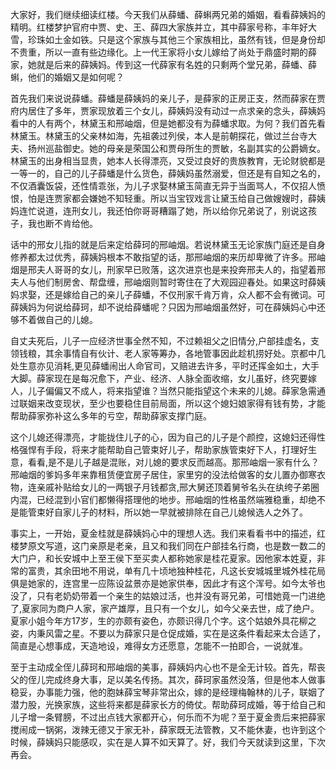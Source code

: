 
大家好，我们继续细读红楼。今天我们从薛蟠、薛蝌两兄弟的婚姻，看看薛姨妈的精明。红楼梦护官府中贾、史、王、薛四大家族并立，其中薛家号称，丰年好大雪，珍珠如土金如铁。只是这个家族与其他三个家族相比，虽然有钱，但是身份却不贵重，所以一直有些边缘化。上一代王家将小女儿嫁给了尚处于鼎盛时期的薛家，她就是后来的薛姨妈。传到这一代薛家有名姓的只剩两个堂兄弟，薛蟠、薛蝌，他们的婚姻又是如何呢？

首先我们来说说薛蟠。薛蟠是薛姨妈的亲儿子，是薛家的正房正支，然而薛家在贾府内居住了多年，贾家现放着三个女儿，薛姨妈没有动过一点求亲的念头，薛姨妈看中的人有两个，林黛玉和邢岫烟，但是她都没有为薛蟠求取。为何？我们首先看林黛玉。林黛玉的父亲林如海，先祖袭过列侯，本人是前朝探花，做过兰台寺大夫、扬州巡盐御史。她的母亲是荣国公和贾母所生的贾敏，名副其实的公爵嫡女。林黛玉的出身相当显贵，她本人长得漂亮，又受过良好的贵族教育，无论财貌都是一等一的，自己的儿子薛蟠是什么货色，薛姨妈虽然溺爱，但还是有自知之名的，不仅酒囊饭袋，还性情乖张，为儿子求娶林黛玉简直无异于当面骂人，不仅招人愤恨，怕是连贾家都会嫌她不知轻重。所以当宝钗戏言让黛玉给自己做嫂嫂时，薛姨妈连忙说道，连刑女儿，我还怕你哥哥糟蹋了她，所以给你兄弟说了，别说这孩子，我也断不肯给他。

话中的邢女儿指的就是后来定给薛珂的邢岫烟。若说林黛玉无论家族门庭还是自身修养都太过优秀，薛姨妈根本不敢指望的话，那邢岫烟的来历却卑微了许多。邢岫烟是邢夫人哥哥的女儿，刑家早已败落，这次进京也是来投奔邢夫人的，指望着邢夫人与他们制房舍、帮盘缠，邢岫烟则暂时寄住在了大观园迎春处。如果这时薛姨妈求娶，还是嫁给自己的亲儿子薛蟠，不仅刑家千肯万肯，众人都不会有微词。可薛姨妈为何说给薛珂，却不说给薛蟠呢？只因为邢岫烟虽然好，可在薛姨妈心中还够不着做自己的儿媳。

自丈夫死后，儿子一应经济世事全然不知，不过赖祖父之旧情分,户部挂虚名，支领钱粮，其余事情自有伙计、老人家等筹办，各地管事因此趁机捞好处。京都中几处生意亦见消耗,更见薛蟠闹出人命官司，又赔进去许多，平时还挥金如土，大手大脚。薛家现在是每况愈下，产业、经济、人脉全面收缩，女儿虽好，终究要嫁人，儿子偏偏又不成人，将来指望谁？当然只能指望这个未来的儿媳。薛家急需通过联姻来改变现状，至少也要稳住目前局面，所以这个媳妇娘家得有钱有势，才能帮助薛家弥补这么多年的亏空，帮助薛家支撑门庭。

这个儿媳还得漂亮，才能拢住儿子的心，因为自己的儿子是个颜控，这媳妇还得性格强悍有手段，将来才能帮助自己管束好儿子，帮助家族管束好下人，打理好生意，看看,是不是儿子越是混账，对儿媳的要求反而越高。那邢岫烟一家有什么？邢岫烟的爹妈多年来靠租赁便宜房子居住，家里穷的没法给做客的女儿置办御寒衣物，连亲戚补贴给女儿的一两银子月钱都贪,邢大舅还顶着舅爷名头在纨绔子弟圈内混，已经混到小官们都懒得搭理他的地步。邢岫烟的性格虽然端雅稳重，却绝不是能管束好自家儿子的材料，所以她一早就被排除在自己儿媳候选人之外了。

事实上，一开始，夏金桂就是薛姨妈心中的理想人选。我们来看看书中的描述，红楼梦原文写道，这门亲原是老亲，且又和我们同在户部挂名行商，也是数一数二的大门户，和长安城中上至王侯下至买卖人都称她家是桂花夏家。因他家本姓夏，非常的富贵，其余田地不用说，单有几十顷地独种桂花，凡这长安城城里城外桂花局俱是她家的，连宫里一应陈设盆景亦是她家供奉，因此才有这个浑号。如今太爷也没了，只有老奶奶带着一个亲生的姑娘过活，也并没有哥兄弟，可惜她竟一门进绝了,夏家同为商户人家，家产雄厚，且只有一个女儿，如今父亲去世，成了绝户。夏家小姐今年方17岁，生的亦颇有姿色，亦颇识得几个字。这个姑娘外具花柳之姿，内秉风雷之星。不要以为薛家只是仓促成婚，实在是这条件看起来太合适了，简直是心想事成，天造地设，难得女方还愿意，怎能不一拍即合，一说就准。

至于主动成全侄儿薛珂和邢岫烟的美事，薛姨妈内心也不是全无计较。首先，帮丧父的侄儿完成终身大事，足以美名传扬。其次，薛珂家虽然没落，但是他本人做事稳妥，办事能力强，他的胞妹薛宝琴非常出众，嫁的是经理梅翰林的儿子，联姻了潜力股，光换家族，这些将来都是薛家长方的倚仗。帮助薛珂成婚，等于给自己和儿子增一条臂膀，不过出点钱大家都开心，何乐而不为呢？至于夏金贵后来把薛家搅闹成一锅粥，泼辣无德又于家无补，薛家既无法管教，又不能休妻，也许到这个时候，薛姨妈只能感叹，实在是人算不如天算了。好，我们今天就读到这里，下次再会。


